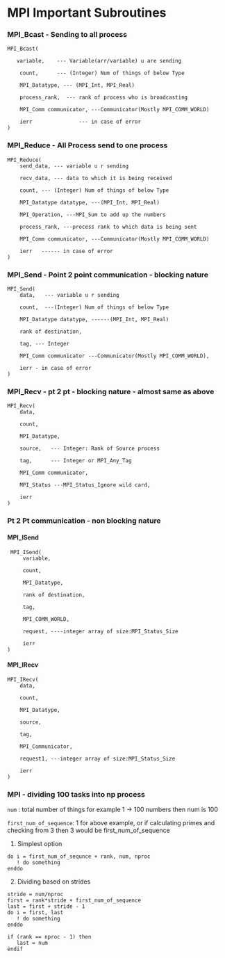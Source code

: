# MPI Important Subroutines

### MPI_Bcast - Sending to all process
```
MPI_Bcast(
   
   variable,    --- Variable(arr/variable) u are sending
 
    count,      --- (Integer) Num of things of below Type

    MPI_Datatype, --- (MPI_Int, MPI_Real)

    process_rank,  --- rank of process who is broadcasting  

    MPI_Comm communicator, ---Communicator(Mostly MPI_COMM_WORLD)

    ierr               --- in case of error 
)
```

### MPI_Reduce - All Process send to one process
```
MPI_Reduce(
    send_data, --- variable u r sending 

    recv_data, --- data to which it is being received

    count, --- (Integer) Num of things of below Type

    MPI_Datatype datatype, ---(MPI_Int, MPI_Real)

    MPI_Operation, ---MPI_Sum to add up the numbers

    process_rank, ---process rank to which data is being sent

    MPI_Comm communicator, ---Communicator(Mostly MPI_COMM_WORLD)

    ierr   ------ in case of error 
)
```

### MPI_Send - Point 2 point communication - blocking nature
```
MPI_Send(
    data,   --- variable u r sending

    count,  ---(Integer) Num of things of below Type

    MPI_Datatype datatype, ------(MPI_Int, MPI_Real)

    rank of destination,

    tag, --- Integer 

    MPI_Comm communicator ---Communicator(Mostly MPI_COMM_WORLD),

    ierr - in case of error
)
```

### MPI_Recv - pt 2 pt - blocking nature - almost same as above
```
MPI_Recv(
    data,

    count,

    MPI_Datatype,

    source,   --- Integer: Rank of Source process

    tag,      --- Integer or MPI_Any_Tag

    MPI_Comm communicator,

    MPI_Status ---MPI_Status_Ignore wild card,

    ierr
)

```

### Pt 2 Pt communication - non blocking nature
#### MPI_ISend
```
 MPI_ISend(
     variable,
     
     count,
     
     MPI_Datatype,
     
     rank of destination,
     
     tag,
     
     MPI_COMM_WORLD,
     
     request, ----integer array of size:MPI_Status_Size
     
     ierr
)
```

#### MPI_IRecv
```
MPI_IRecv(
    data,
    
    count,
    
    MPI_Datatype, 
    
    source,

    tag,

    MPI_Communicator,

    request1, ---integer array of size:MPI_Status_Size
    
    ierr
)
```

### MPI - dividing 100 tasks into np process
`num` : total number of things for example 1 -> 100 numbers then num is 100

`first_num_of_sequence`: 1 for above example, or if calculating primes and checking from 3 then 3 would be first_num_of_sequence
1. Simplest option
```
do i = first_num_of_sequnce + rank, num, nproc
   ! do something
enddo
```

2. Dividing based on strides
```
stride = num/nproc
first = rank*stride + first_num_of_sequence
last = first + stride - 1
do i = first, last
   ! do something
enddo

if (rank == nproc - 1) then
   last = num
endif
```

